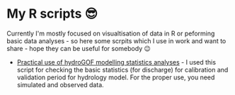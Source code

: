 # My R scripts :sunglasses:

Currently I'm mostly focused on visualtisation of data in R or peforming basic data analyses - so here some scrpits which I use in work and want to share - hope they can be useful for somebody :wink:

* [Practical use of hydroGOF modelling statistics analyses](hydroGOF_modelling_stat_analyses.R) - I used this script for checking the basic statistics (for discharge) for calibration and validation period for hydrology model. For the proper use, you need simulated and observed data.
